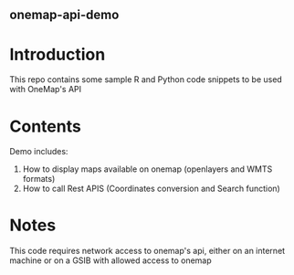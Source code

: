 ## onemap-api-demo

# Introduction
This repo contains some sample R and Python code snippets to be used with OneMap's API

# Contents
Demo includes:

1. How to display maps available on onemap (openlayers and WMTS formats)
2. How to call Rest APIS (Coordinates conversion and Search function)

# Notes
This code requires network access to onemap's api, either on an internet machine or on a GSIB with allowed access to onemap
